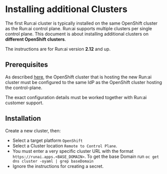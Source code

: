 # Installing additional Clusters

The first Run:ai cluster is typically installed on the same OpenShift cluster as the Run:ai control plane. Run:ai supports multiple clusters per single control plane. This document is about installing additional clusters on __different OpenShift clusters__.

The instructions are for Run:ai version __2.12__ and up.

## Prerequisites

As described [here](./prerequisites.md#openshift), the OpenShift cluster that is hosting the new Run:ai cluster must be configured to the same IdP as the OpenShift cluster hosting the control-plane. 

The exact configuration details must be worked together with Run:ai customer support. 

## Installation

Create a new cluster, then:

* Select a target platform `OpenShift` 
* Select a Cluster location `Remote to Control Plane`.
* You must enter a very specific cluster URL with the format `https://runai.apps.<BASE_DOMAIN>`. To get the base Domain run `oc get dns cluster -oyaml | grep baseDomain`
* Ignore the instructions for creating a secret.

<!-- TODO - add here note for selecting a cluster where you would like to work. -->
